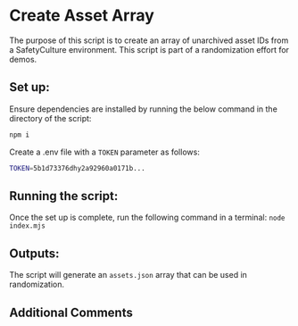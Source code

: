 # Create Asset Array

The purpose of this script is to create an array of unarchived asset IDs from a SafetyCulture environment. This script is part of a randomization effort for demos.

## Set up:

Ensure dependencies are installed by running the below command in the directory of the script:

```bash
npm i
```

Create a .env file with a `TOKEN` parameter as follows:

```bash
TOKEN=5b1d73376dhy2a92960a0171b...
```

## Running the script:

Once the set up is complete, run the following command in a terminal:
`node index.mjs`

## Outputs:

The script will generate an `assets.json` array that can be used in randomization.

## Additional Comments

